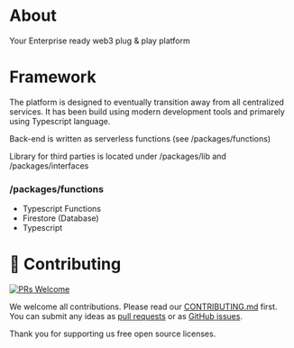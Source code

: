 # About

Your Enterprise ready web3 plug & play platform

# Framework

The platform is designed to eventually transition away from all centralized services. It has been build using modern development tools and primarely using Typescript language.

Back-end is written as serverless functions (see /packages/functions)

Library for third parties is located under /packages/lib and /packages/interfaces

### /packages/functions

- Typescript Functions
- Firestore (Database)
- Typescript


# 🤝 Contributing

[![PRs Welcome](https://img.shields.io/badge/PRs-welcome-brightgreen.svg?style=flat-square)](https://github.com/soonaverse/soonaverse/pulls)

We welcome all contributions. Please read our [CONTRIBUTING.md](https://github.com/soonaverse/soonaverse/blob/master/CONTRIBUTING.md) first. You can submit any ideas as [pull requests](https://github.com/soonaverse/soonaverse/pulls) or as [GitHub issues](https://github.com/soonaverse/soonaverse/issues).

Thank you for supporting us free open source licenses.
